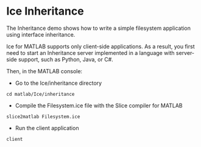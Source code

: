 # Ice Inheritance

The Inheritance demo shows how to write a simple filesystem application using interface inheritance.

Ice for MATLAB supports only client-side applications. As a result, you first need to start an Inheritance server
implemented in a language with server-side support, such as Python, Java, or C#.

Then, in the MATLAB console:

- Go to the Ice/inheritance directory

```shell
cd matlab/Ice/inheritance
```

- Compile the Filesystem.ice file with the Slice compiler for MATLAB

```shell
slice2matlab Filesystem.ice
```

- Run the client application

```shell
client
```
